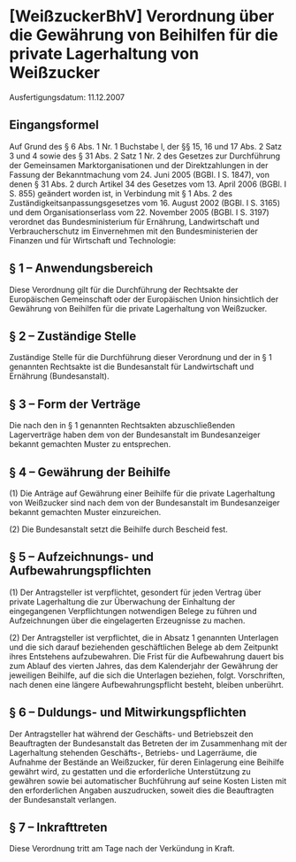 # [WeißzuckerBhV] Verordnung über die Gewährung von Beihilfen für die private Lagerhaltung von Weißzucker

Ausfertigungsdatum: 11.12.2007

 

## Eingangsformel

Auf Grund des § 6 Abs. 1 Nr. 1 Buchstabe l, der §§ 15, 16 und 17 Abs. 2 Satz 3 und 4 sowie des § 31 Abs. 2 Satz 1 Nr. 2 des Gesetzes zur Durchführung der Gemeinsamen Marktorganisationen und der Direktzahlungen in der Fassung der Bekanntmachung vom 24. Juni 2005 (BGBl. I S. 1847), von denen § 31 Abs. 2 durch Artikel 34 des Gesetzes vom 13. April 2006 (BGBl. I S. 855) geändert worden ist, in Verbindung mit § 1 Abs. 2 des Zuständigkeitsanpassungsgesetzes vom 16. August 2002 (BGBl. I S. 3165) und dem Organisationserlass vom 22. November 2005 (BGBl. I S. 3197) verordnet das Bundesministerium für Ernährung, Landwirtschaft und Verbraucherschutz im Einvernehmen mit den Bundesministerien der Finanzen und für Wirtschaft und Technologie:


## § 1 – Anwendungsbereich

Diese Verordnung gilt für die Durchführung der Rechtsakte der Europäischen Gemeinschaft oder der Europäischen Union hinsichtlich der Gewährung von Beihilfen für die private Lagerhaltung von Weißzucker.


## § 2 – Zuständige Stelle

Zuständige Stelle für die Durchführung dieser Verordnung und der in § 1 genannten Rechtsakte ist die Bundesanstalt für Landwirtschaft und Ernährung (Bundesanstalt).


## § 3 – Form der Verträge

Die nach den in § 1 genannten Rechtsakten abzuschließenden Lagerverträge haben dem von der Bundesanstalt im Bundesanzeiger bekannt gemachten Muster zu entsprechen.


## § 4 – Gewährung der Beihilfe

(1) Die Anträge auf Gewährung einer Beihilfe für die private Lagerhaltung von Weißzucker sind nach dem von der Bundesanstalt im Bundesanzeiger bekannt gemachten Muster einzureichen.

(2) Die Bundesanstalt setzt die Beihilfe durch Bescheid fest.


## § 5 – Aufzeichnungs- und Aufbewahrungspflichten

(1) Der Antragsteller ist verpflichtet, gesondert für jeden Vertrag über private Lagerhaltung die zur Überwachung der Einhaltung der eingegangenen Verpflichtungen notwendigen Belege zu führen und Aufzeichnungen über die eingelagerten Erzeugnisse zu machen.

(2) Der Antragsteller ist verpflichtet, die in Absatz 1 genannten Unterlagen und die sich darauf beziehenden geschäftlichen Belege ab dem Zeitpunkt ihres Entstehens aufzubewahren. Die Frist für die Aufbewahrung dauert bis zum Ablauf des vierten Jahres, das dem Kalenderjahr der Gewährung der jeweiligen Beihilfe, auf die sich die Unterlagen beziehen, folgt. Vorschriften, nach denen eine längere Aufbewahrungspflicht besteht, bleiben unberührt.


## § 6 – Duldungs- und Mitwirkungspflichten

Der Antragsteller hat während der Geschäfts- und Betriebszeit den Beauftragten der Bundesanstalt das Betreten der im Zusammenhang mit der Lagerhaltung stehenden Geschäfts-, Betriebs- und Lagerräume, die Aufnahme der Bestände an Weißzucker, für deren Einlagerung eine Beihilfe gewährt wird, zu gestatten und die erforderliche Unterstützung zu gewähren sowie bei automatischer Buchführung auf seine Kosten Listen mit den erforderlichen Angaben auszudrucken, soweit dies die Beauftragten der Bundesanstalt verlangen.


## § 7 – Inkrafttreten

Diese Verordnung tritt am Tage nach der Verkündung in Kraft.
